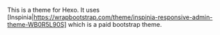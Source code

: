 This is a theme for Hexo. It uses
[Inspinia|https://wrapbootstrap.com/theme/inspinia-responsive-admin-theme-WB0R5L90S]
which is a paid bootstrap theme.
